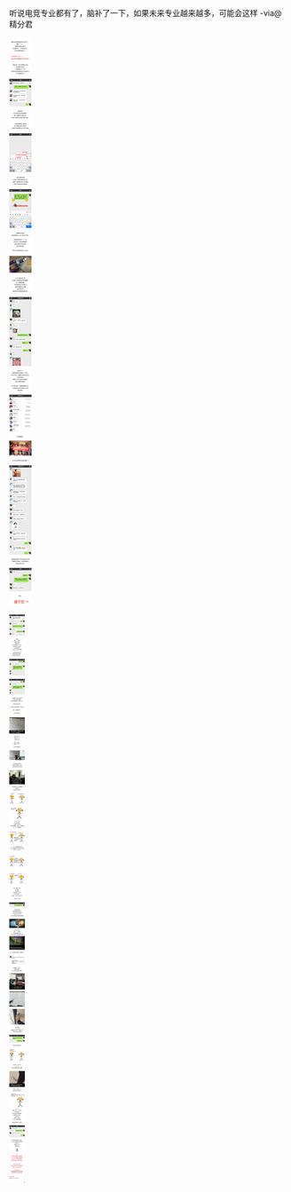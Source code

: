 听说电竞专业都有了，脑补了一下，如果未来专业越来越多，可能会这样 -via@精分君


![83da833e658f41169392354aa8f06799.jpg](https://raw.githubusercontent.com/wxlzmt/cdn1/master/ext/qw/groups/30042/83da833e658f41169392354aa8f06799.jpg)

![f53bf02f0ddc4fffa35208016d83f6c6.jpg](https://raw.githubusercontent.com/wxlzmt/cdn1/master/ext/qw/groups/30042/f53bf02f0ddc4fffa35208016d83f6c6.jpg)
